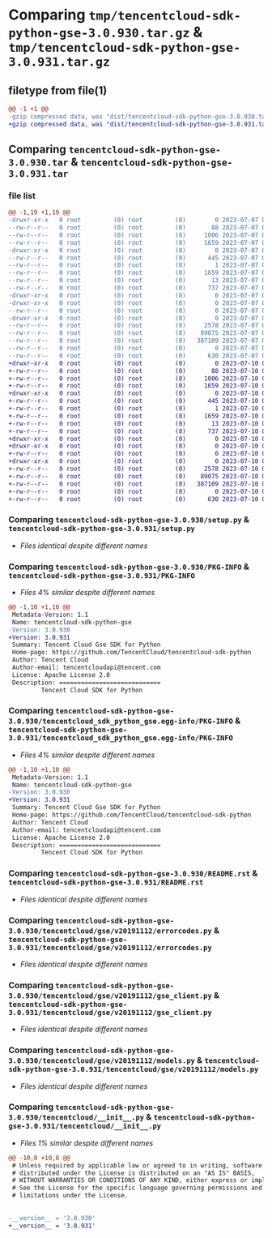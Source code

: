 # Comparing `tmp/tencentcloud-sdk-python-gse-3.0.930.tar.gz` & `tmp/tencentcloud-sdk-python-gse-3.0.931.tar.gz`

## filetype from file(1)

```diff
@@ -1 +1 @@
-gzip compressed data, was "dist/tencentcloud-sdk-python-gse-3.0.930.tar", last modified: Fri Jul  7 00:24:56 2023, max compression
+gzip compressed data, was "dist/tencentcloud-sdk-python-gse-3.0.931.tar", last modified: Mon Jul 10 00:41:31 2023, max compression
```

## Comparing `tencentcloud-sdk-python-gse-3.0.930.tar` & `tencentcloud-sdk-python-gse-3.0.931.tar`

### file list

```diff
@@ -1,19 +1,19 @@
-drwxr-xr-x   0 root         (0) root         (0)        0 2023-07-07 00:24:56.000000 tencentcloud-sdk-python-gse-3.0.930/
--rw-r--r--   0 root         (0) root         (0)       88 2023-07-07 00:24:56.000000 tencentcloud-sdk-python-gse-3.0.930/setup.cfg
--rw-r--r--   0 root         (0) root         (0)     1006 2023-07-07 00:24:56.000000 tencentcloud-sdk-python-gse-3.0.930/setup.py
--rw-r--r--   0 root         (0) root         (0)     1659 2023-07-07 00:24:56.000000 tencentcloud-sdk-python-gse-3.0.930/PKG-INFO
-drwxr-xr-x   0 root         (0) root         (0)        0 2023-07-07 00:24:56.000000 tencentcloud-sdk-python-gse-3.0.930/tencentcloud_sdk_python_gse.egg-info/
--rw-r--r--   0 root         (0) root         (0)      445 2023-07-07 00:24:56.000000 tencentcloud-sdk-python-gse-3.0.930/tencentcloud_sdk_python_gse.egg-info/SOURCES.txt
--rw-r--r--   0 root         (0) root         (0)        1 2023-07-07 00:24:56.000000 tencentcloud-sdk-python-gse-3.0.930/tencentcloud_sdk_python_gse.egg-info/dependency_links.txt
--rw-r--r--   0 root         (0) root         (0)     1659 2023-07-07 00:24:56.000000 tencentcloud-sdk-python-gse-3.0.930/tencentcloud_sdk_python_gse.egg-info/PKG-INFO
--rw-r--r--   0 root         (0) root         (0)       13 2023-07-07 00:24:56.000000 tencentcloud-sdk-python-gse-3.0.930/tencentcloud_sdk_python_gse.egg-info/top_level.txt
--rw-r--r--   0 root         (0) root         (0)      737 2023-07-07 00:24:56.000000 tencentcloud-sdk-python-gse-3.0.930/README.rst
-drwxr-xr-x   0 root         (0) root         (0)        0 2023-07-07 00:24:56.000000 tencentcloud-sdk-python-gse-3.0.930/tencentcloud/
-drwxr-xr-x   0 root         (0) root         (0)        0 2023-07-07 00:24:56.000000 tencentcloud-sdk-python-gse-3.0.930/tencentcloud/gse/
--rw-r--r--   0 root         (0) root         (0)        0 2023-07-07 00:24:56.000000 tencentcloud-sdk-python-gse-3.0.930/tencentcloud/gse/__init__.py
-drwxr-xr-x   0 root         (0) root         (0)        0 2023-07-07 00:24:56.000000 tencentcloud-sdk-python-gse-3.0.930/tencentcloud/gse/v20191112/
--rw-r--r--   0 root         (0) root         (0)     2578 2023-07-07 00:24:56.000000 tencentcloud-sdk-python-gse-3.0.930/tencentcloud/gse/v20191112/errorcodes.py
--rw-r--r--   0 root         (0) root         (0)    89075 2023-07-07 00:24:56.000000 tencentcloud-sdk-python-gse-3.0.930/tencentcloud/gse/v20191112/gse_client.py
--rw-r--r--   0 root         (0) root         (0)   387109 2023-07-07 00:24:56.000000 tencentcloud-sdk-python-gse-3.0.930/tencentcloud/gse/v20191112/models.py
--rw-r--r--   0 root         (0) root         (0)        0 2023-07-07 00:24:56.000000 tencentcloud-sdk-python-gse-3.0.930/tencentcloud/gse/v20191112/__init__.py
--rw-r--r--   0 root         (0) root         (0)      630 2023-07-07 00:24:56.000000 tencentcloud-sdk-python-gse-3.0.930/tencentcloud/__init__.py
+drwxr-xr-x   0 root         (0) root         (0)        0 2023-07-10 00:41:31.000000 tencentcloud-sdk-python-gse-3.0.931/
+-rw-r--r--   0 root         (0) root         (0)       88 2023-07-10 00:41:31.000000 tencentcloud-sdk-python-gse-3.0.931/setup.cfg
+-rw-r--r--   0 root         (0) root         (0)     1006 2023-07-10 00:41:31.000000 tencentcloud-sdk-python-gse-3.0.931/setup.py
+-rw-r--r--   0 root         (0) root         (0)     1659 2023-07-10 00:41:31.000000 tencentcloud-sdk-python-gse-3.0.931/PKG-INFO
+drwxr-xr-x   0 root         (0) root         (0)        0 2023-07-10 00:41:31.000000 tencentcloud-sdk-python-gse-3.0.931/tencentcloud_sdk_python_gse.egg-info/
+-rw-r--r--   0 root         (0) root         (0)      445 2023-07-10 00:41:31.000000 tencentcloud-sdk-python-gse-3.0.931/tencentcloud_sdk_python_gse.egg-info/SOURCES.txt
+-rw-r--r--   0 root         (0) root         (0)        1 2023-07-10 00:41:31.000000 tencentcloud-sdk-python-gse-3.0.931/tencentcloud_sdk_python_gse.egg-info/dependency_links.txt
+-rw-r--r--   0 root         (0) root         (0)     1659 2023-07-10 00:41:31.000000 tencentcloud-sdk-python-gse-3.0.931/tencentcloud_sdk_python_gse.egg-info/PKG-INFO
+-rw-r--r--   0 root         (0) root         (0)       13 2023-07-10 00:41:31.000000 tencentcloud-sdk-python-gse-3.0.931/tencentcloud_sdk_python_gse.egg-info/top_level.txt
+-rw-r--r--   0 root         (0) root         (0)      737 2023-07-10 00:41:31.000000 tencentcloud-sdk-python-gse-3.0.931/README.rst
+drwxr-xr-x   0 root         (0) root         (0)        0 2023-07-10 00:41:31.000000 tencentcloud-sdk-python-gse-3.0.931/tencentcloud/
+drwxr-xr-x   0 root         (0) root         (0)        0 2023-07-10 00:41:31.000000 tencentcloud-sdk-python-gse-3.0.931/tencentcloud/gse/
+-rw-r--r--   0 root         (0) root         (0)        0 2023-07-10 00:41:31.000000 tencentcloud-sdk-python-gse-3.0.931/tencentcloud/gse/__init__.py
+drwxr-xr-x   0 root         (0) root         (0)        0 2023-07-10 00:41:31.000000 tencentcloud-sdk-python-gse-3.0.931/tencentcloud/gse/v20191112/
+-rw-r--r--   0 root         (0) root         (0)     2578 2023-07-10 00:41:31.000000 tencentcloud-sdk-python-gse-3.0.931/tencentcloud/gse/v20191112/errorcodes.py
+-rw-r--r--   0 root         (0) root         (0)    89075 2023-07-10 00:41:31.000000 tencentcloud-sdk-python-gse-3.0.931/tencentcloud/gse/v20191112/gse_client.py
+-rw-r--r--   0 root         (0) root         (0)   387109 2023-07-10 00:41:31.000000 tencentcloud-sdk-python-gse-3.0.931/tencentcloud/gse/v20191112/models.py
+-rw-r--r--   0 root         (0) root         (0)        0 2023-07-10 00:41:31.000000 tencentcloud-sdk-python-gse-3.0.931/tencentcloud/gse/v20191112/__init__.py
+-rw-r--r--   0 root         (0) root         (0)      630 2023-07-10 00:41:31.000000 tencentcloud-sdk-python-gse-3.0.931/tencentcloud/__init__.py
```

### Comparing `tencentcloud-sdk-python-gse-3.0.930/setup.py` & `tencentcloud-sdk-python-gse-3.0.931/setup.py`

 * *Files identical despite different names*

### Comparing `tencentcloud-sdk-python-gse-3.0.930/PKG-INFO` & `tencentcloud-sdk-python-gse-3.0.931/PKG-INFO`

 * *Files 4% similar despite different names*

```diff
@@ -1,10 +1,10 @@
 Metadata-Version: 1.1
 Name: tencentcloud-sdk-python-gse
-Version: 3.0.930
+Version: 3.0.931
 Summary: Tencent Cloud Gse SDK for Python
 Home-page: https://github.com/TencentCloud/tencentcloud-sdk-python
 Author: Tencent Cloud
 Author-email: tencentcloudapi@tencent.com
 License: Apache License 2.0
 Description: ============================
         Tencent Cloud SDK for Python
```

### Comparing `tencentcloud-sdk-python-gse-3.0.930/tencentcloud_sdk_python_gse.egg-info/PKG-INFO` & `tencentcloud-sdk-python-gse-3.0.931/tencentcloud_sdk_python_gse.egg-info/PKG-INFO`

 * *Files 4% similar despite different names*

```diff
@@ -1,10 +1,10 @@
 Metadata-Version: 1.1
 Name: tencentcloud-sdk-python-gse
-Version: 3.0.930
+Version: 3.0.931
 Summary: Tencent Cloud Gse SDK for Python
 Home-page: https://github.com/TencentCloud/tencentcloud-sdk-python
 Author: Tencent Cloud
 Author-email: tencentcloudapi@tencent.com
 License: Apache License 2.0
 Description: ============================
         Tencent Cloud SDK for Python
```

### Comparing `tencentcloud-sdk-python-gse-3.0.930/README.rst` & `tencentcloud-sdk-python-gse-3.0.931/README.rst`

 * *Files identical despite different names*

### Comparing `tencentcloud-sdk-python-gse-3.0.930/tencentcloud/gse/v20191112/errorcodes.py` & `tencentcloud-sdk-python-gse-3.0.931/tencentcloud/gse/v20191112/errorcodes.py`

 * *Files identical despite different names*

### Comparing `tencentcloud-sdk-python-gse-3.0.930/tencentcloud/gse/v20191112/gse_client.py` & `tencentcloud-sdk-python-gse-3.0.931/tencentcloud/gse/v20191112/gse_client.py`

 * *Files identical despite different names*

### Comparing `tencentcloud-sdk-python-gse-3.0.930/tencentcloud/gse/v20191112/models.py` & `tencentcloud-sdk-python-gse-3.0.931/tencentcloud/gse/v20191112/models.py`

 * *Files identical despite different names*

### Comparing `tencentcloud-sdk-python-gse-3.0.930/tencentcloud/__init__.py` & `tencentcloud-sdk-python-gse-3.0.931/tencentcloud/__init__.py`

 * *Files 1% similar despite different names*

```diff
@@ -10,8 +10,8 @@
 # Unless required by applicable law or agreed to in writing, software
 # distributed under the License is distributed on an "AS IS" BASIS,
 # WITHOUT WARRANTIES OR CONDITIONS OF ANY KIND, either express or implied.
 # See the License for the specific language governing permissions and
 # limitations under the License.
 
 
-__version__ = '3.0.930'
+__version__ = '3.0.931'
```

